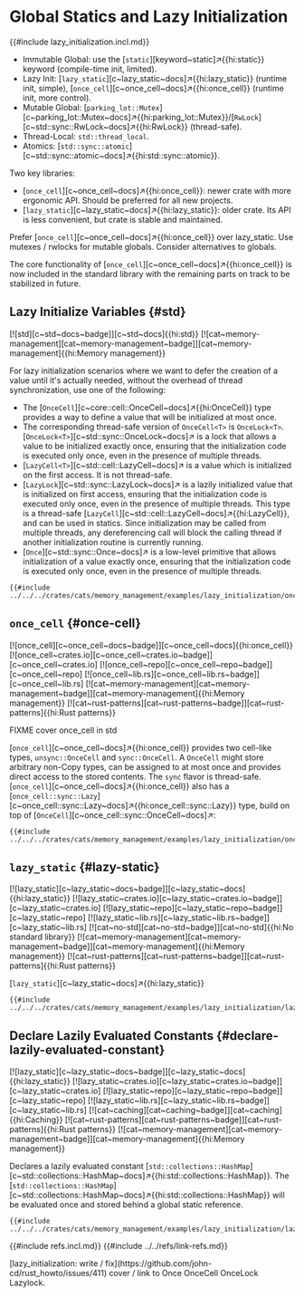 # Global Statics and Lazy Initialization

{{#include lazy_initialization.incl.md}}

- Immutable Global: use the [`static`][keyword~static]↗{{hi:static}} keyword (compile-time init, limited).
- Lazy Init: [`lazy_static`][c~lazy_static~docs]↗{{hi:lazy_static}} (runtime init, simple), [`once_cell`][c~once_cell~docs]↗{{hi:once_cell}} (runtime init, more control).
- Mutable Global: [`parking_lot::Mutex`][c~parking_lot::Mutex~docs]↗{{hi:parking_lot::Mutex}}/[`RwLock`][c~std::sync::RwLock~docs]↗{{hi:RwLock}} (thread-safe).
- Thread-Local: `std::thread_local`.
- Atomics: [`std::sync::atomic`][c~std::sync::atomic~docs]↗{{hi:std::sync::atomic}}.

Two key libraries:

- [`once_cell`][c~once_cell~docs]↗{{hi:once_cell}}: newer crate with more ergonomic API. Should be preferred for all new projects.
- [`lazy_static`][c~lazy_static~docs]↗{{hi:lazy_static}}: older crate. Its API is less convenient, but crate is stable and maintained.

Prefer [`once_cell`][c~once_cell~docs]↗{{hi:once_cell}} over lazy_static. Use mutexes / rwlocks for mutable globals. Consider alternatives to globals.

The core functionality of [`once_cell`][c~once_cell~docs]↗{{hi:once_cell}} is now included in the standard library with the remaining parts on track to be stabilized in future.

## Lazy Initialize Variables {#std}

[![std][c~std~docs~badge]][c~std~docs]{{hi:std}}
[![cat~memory-management][cat~memory-management~badge]][cat~memory-management]{{hi:Memory management}}

For lazy initialization scenarios where we want to defer the creation of a value until it's actually needed, without the overhead of thread synchronization, use one of the following:

- The [`OnceCell`][c~core::cell::OnceCell~docs]↗{{hi:OnceCell}} type provides a way to define a value that will be initialized at most once.
- The corresponding thread-safe version of `OnceCell<T>` is `OnceLock<T>`. [`OnceLock<T>`][c~std::sync::OnceLock~docs]↗ is a lock that allows a value to be initialized exactly once, ensuring that the initialization code is executed only once, even in the presence of multiple threads.
- [`LazyCell<T>`][c~std::cell::LazyCell~docs]↗ is a value which is initialized on the first access. It is not thread-safe.
- [`LazyLock`][c~std::sync::LazyLock~docs]↗ is a lazily initialized value that is initialized on first access, ensuring that the initialization code is executed only once, even in the presence of multiple threads. This type is a thread-safe [`LazyCell`][c~std::cell::LazyCell~docs]↗{{hi:LazyCell}}, and can be used in statics. Since initialization may be called from multiple threads, any dereferencing call will block the calling thread if another initialization routine is currently running.
- [`Once`][c~std::sync::Once~docs]↗ is a low-level primitive that allows initialization of a value exactly once, ensuring that the initialization code is executed only once, even in the presence of multiple threads.

```rust,editable
{{#include ../../../crates/cats/memory_management/examples/lazy_initialization/once_cell.rs:example}}
```

## `once_cell` {#once-cell}

[![once_cell][c~once_cell~docs~badge]][c~once_cell~docs]{{hi:once_cell}}
[![once_cell~crates.io][c~once_cell~crates.io~badge]][c~once_cell~crates.io]
[![once_cell~repo][c~once_cell~repo~badge]][c~once_cell~repo]
[![once_cell~lib.rs][c~once_cell~lib.rs~badge]][c~once_cell~lib.rs]
[![cat~memory-management][cat~memory-management~badge]][cat~memory-management]{{hi:Memory management}}
[![cat~rust-patterns][cat~rust-patterns~badge]][cat~rust-patterns]{{hi:Rust patterns}}

FIXME cover once_cell in std

[`once_cell`][c~once_cell~docs]↗{{hi:once_cell}} provides two cell-like types, `unsync::OnceCell` and `sync::OnceCell`. A `OnceCell` might store arbitrary non-Copy types, can be assigned to at most once and provides direct access to the stored contents. The `sync` flavor is thread-safe. [`once_cell`][c~once_cell~docs]↗{{hi:once_cell}} also has a [`once_cell::sync::Lazy`][c~once_cell::sync::Lazy~docs]↗{{hi:once_cell::sync::Lazy}} type, build on top of [`OnceCell`][c~once_cell::sync::OnceCell~docs]↗:

```rust,editable
{{#include ../../../crates/cats/memory_management/examples/lazy_initialization/once_cell2.rs:example}}
```

## `lazy_static` {#lazy-static}

[![lazy_static][c~lazy_static~docs~badge]][c~lazy_static~docs]{{hi:lazy_static}}
[![lazy_static~crates.io][c~lazy_static~crates.io~badge]][c~lazy_static~crates.io]
[![lazy_static~repo][c~lazy_static~repo~badge]][c~lazy_static~repo]
[![lazy_static~lib.rs][c~lazy_static~lib.rs~badge]][c~lazy_static~lib.rs]
[![cat~no-std][cat~no-std~badge]][cat~no-std]{{hi:No standard library}}
[![cat~memory-management][cat~memory-management~badge]][cat~memory-management]{{hi:Memory management}}
[![cat~rust-patterns][cat~rust-patterns~badge]][cat~rust-patterns]{{hi:Rust patterns}}

[`lazy_static`][c~lazy_static~docs]↗{{hi:lazy_static}}

```rust,editable
{{#include ../../../crates/cats/memory_management/examples/lazy_initialization/lazy_static.rs:example}}
```

## Declare Lazily Evaluated Constants {#declare-lazily-evaluated-constant}

[![lazy_static][c~lazy_static~docs~badge]][c~lazy_static~docs]{{hi:lazy_static}}
[![lazy_static~crates.io][c~lazy_static~crates.io~badge]][c~lazy_static~crates.io]
[![lazy_static~repo][c~lazy_static~repo~badge]][c~lazy_static~repo]
[![lazy_static~lib.rs][c~lazy_static~lib.rs~badge]][c~lazy_static~lib.rs]
[![cat~caching][cat~caching~badge]][cat~caching]{{hi:Caching}}
[![cat~rust-patterns][cat~rust-patterns~badge]][cat~rust-patterns]{{hi:Rust patterns}}
[![cat~memory-management][cat~memory-management~badge]][cat~memory-management]{{hi:Memory management}}

Declares a lazily evaluated constant [`std::collections::HashMap`][c~std::collections::HashMap~docs]↗{{hi:std::collections::HashMap}}. The [`std::collections::HashMap`][c~std::collections::HashMap~docs]↗{{hi:std::collections::HashMap}} will be evaluated once and stored behind a global static reference.

```rust,editable
{{#include ../../../crates/cats/memory_management/examples/lazy_initialization/lazy_constant.rs:example}}
```

{{#include refs.incl.md}}
{{#include ../../refs/link-refs.md}}

<div class="hidden">
[lazy_initialization: write / fix](https://github.com/john-cd/rust_howto/issues/411)
cover / link to Once OnceCell OnceLock Lazylock.

</div>
